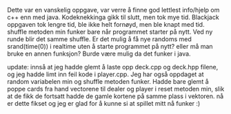 Dette var en vanskelig oppgave, var verre å finne god lettlest info/hjelp om c++ enn med java.
Kodeknekkinga gikk til slutt, men tok mye tid.
Blackjack oppgaven tok lengre tid, ble ikke helt fornøyd, men ble knapt med tid. 
shuffle metoden min funker bare når programmet starter på nytt. Ved ny runde blir det samme shuffle.
Er det mulig å få nye randoms med srand(time(0)) i realtime uten å starte programmet på nytt? 
eller må man bruke en annen funksjon?
Burde være mulig da det funker i java.

update:
innså at jeg hadde glemt å laste opp deck.cpp og deck.hpp filene, og jeg hadde limt inn feil kode i player.cpp. Jeg har også oppdaget at random variabelen min og shuffle metoden funker. Hadde bare glemt å poppe cards fra hand vectorene til dealer og player i reset metoden min, slik at de fikk de fortsatt hadde de gamle kortene på samme plass i vektoren. nå er dette fikset og jeg er glad for å kunne si at spillet mitt nå funker :)
